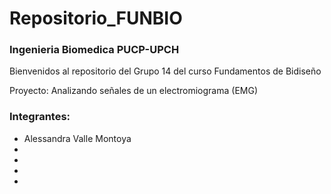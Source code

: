 # Repositorio_FUNBIO
### Ingenieria Biomedica PUCP-UPCH
Bienvenidos al repositorio del Grupo 14 del curso Fundamentos de Bidiseño

Proyecto: Analizando señales de un electromiograma (EMG)

### Integrantes:
- Alessandra Valle Montoya
-
-
-
- 
